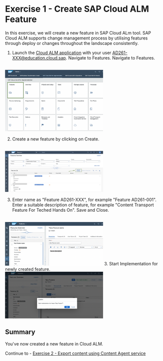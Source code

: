 # Exercise 1 - Create SAP Cloud ALM Feature

In this exercise, we will create a new feature in SAP Cloud ALm tool. SAP Cloud ALM supports change management process by utilising features through deploy or changes throughout the landscape consistently. 

1. Launch the [Cloud ALM application](https://ad261-calm-h7f2r9xc.eu10.alm.cloud.sap/launchpad#Shell-home) with your user <AD261-XXX@education.cloud.sap>. Navigate to Features.
Navigate to Features.
</br>
<img width="322" alt="image" src="images/ALM-feature.png">

2. Create a new feature by clicking on Create.
</br>
<img width="322" alt="image" src="images/ALMCreateFeature.png">

3. Enter name as "Feature AD261-XXX", for example "Feature AD261-001". Enter a suitable description of feature, for example "Content Transport Feature For Teched Hands On". Save and Close. 
</br>
<img width="322" alt="image" src="images/ALM-New-feature.png">
3. Start Implementation for newly created feature. 
</br>
<img width="322" alt="image" src="images/ALM-start-impl.png">


## Summary

You've now created a new feature in Cloud ALM.

Continue to - [Exercise 2 - Export content using Content Agent service](../ex2/README.md)

